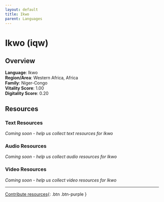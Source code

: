 ```yaml
---
layout: default
title: Ikwo
parent: Languages
---
```


# Ikwo (iqw)

## Overview

**Language**: Ikwo  
**Region/Area**: Western Africa, Africa  
**Family**: Niger-Congo  
**Vitality Score**: 1.00  
**Digitality Score**: 0.20  

## Resources

### Text Resources
*Coming soon - help us collect text resources for Ikwo*

### Audio Resources
*Coming soon - help us collect audio resources for Ikwo*

### Video Resources
*Coming soon - help us collect video resources for Ikwo*

---

[Contribute resources](https://fairtrain.github.io/){: .btn .btn-purple }
